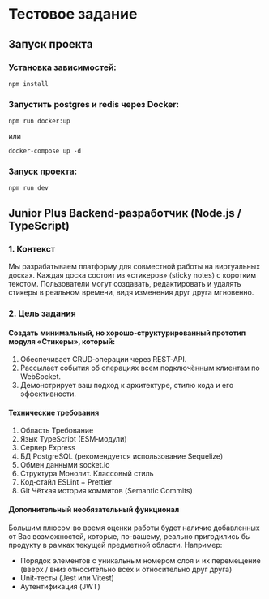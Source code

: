 # Тестовое задание

## Запуск проекта

### Установка зависимостей:
```
npm install
```
### Запустить postgres и redis через Docker: 
```
npm run docker:up
```
или 
```
docker-compose up -d
```
### Запуск проекта:
```
npm run dev
```

## Junior Plus Backend‑разработчик (Node.js / TypeScript)
### 1. Контекст

Мы разрабатываем платформу для совместной работы на виртуальных досках. Каждая
доска состоит из «стикеров» (sticky notes) с коротким текстом. Пользователи могут
создавать, редактировать и удалять стикеры в реальном времени, видя изменения друг
друга мгновенно.

### 2. Цель задания

#### Создать минимальный, но хорошо‑структурированный прототип модуля «Стикеры», который:

1. Обеспечивает CRUD‑операции через REST‑API.
2. Рассылает события об операциях всем подключённым клиентам по WebSocket.
3. Демонстрирует ваш подход к архитектуре, стилю кода и его эффективности.

#### Технические требования

1. Область Требование
2. Язык TypeScript (ESM‑модули)
3. Сервер Express
4. БД PostgreSQL (рекомендуется использование Sequelize)
5. Обмен данными socket.io
6. Структура Монолит. Классовый стиль
7. Код‑стайл ESLint + Prettier
8. Git Чёткая история коммитов (Semantic Commits)

#### Дополнительный необязательный функционал

Большим плюсом во время оценки работы будет наличие добавленных от Вас
возможностей, которые, по-вашему, реально пригодились бы продукту в рамках
текущей предметной области. Например:

- Порядок элементов с уникальным номером слоя и их перемещение (вверх / вниз относительно всех и относительно друг друга)
- Unit-тесты (Jest или Vitest)
- Аутентификация (JWT)
